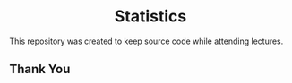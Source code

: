 <h1 align="center">Statistics</h1>

This repository was created to keep source code while attending lectures.

## Thank You
